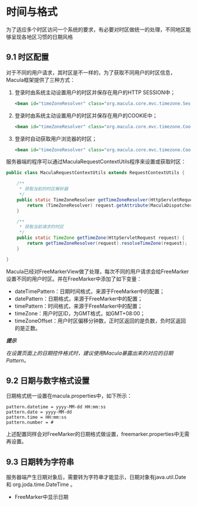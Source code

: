 # 时间与格式

为了适应多个时区访问一个系统的要求，有必要对时区做统一的处理，不同地区能够呈现各地区习惯的日期风格

## 9.1 时区配置

对于不同的用户请求，其时区是不一样的，为了获取不同用户的时区信息，Macula框架提供了三种方式：

1. 登录时由系统主动设置用户的时区并保存在用户的HTTP SESSION中；

    ```xml
    <bean id="timeZoneResolver" class="org.macula.core.mvc.timezone.SessionTimeZoneResolver" />
    ```
2. 登录时由系统主动设置用户的时区并保存在用户的COOKIE中；
    
    ```xml
    <bean id="timeZoneResolver" class="org.macula.core.mvc.timezone.CookieTimeZoneResolver" />
    ```
3. 登录时自动获取用户浏览器的时区；

    ```xml
    <bean id="timeZoneResolver" class="org.macula.core.mvc.timezone.CookieAutoTimeZoneResolver" />       
    ```
    
服务器端的程序可以通过MaculaRequestContextUtils程序来设置或获取时区：

```java
public class MaculaRequestContextUtils extends RequestContextUtils {

	/**
	 * 获取当前的时区解析器
	 */
    public static TimeZoneResolver getTimeZoneResolver(HttpServletRequest request) {
        return (TimeZoneResolver) request.getAttribute(MaculaDispatcherServlet.TIMEZONE_RESOLVER_ATTRIBUTE);
    }

    /**
     * 获取当前请求的时区
     */
    public static TimeZone getTimeZone(HttpServletRequest request) {
        return getTimeZoneResolver(request).resolveTimeZone(request);
    }

}

```

Macula已经对FreeMarkerView做了处理，每次不同的用户请求会给FreeMarker设置不同的用户时区。并在FreeMarker中添加了如下变量：

* dateTimePattern：日期时间格式，来源于FreeMarker中的配置；
* datePattern：日期格式，来源于FreeMarker中的配置；
* timePattern：时间格式，来源于FreeMarker中的配置；
* timeZone：用户时区ID，为GMT格式，如GMT+08:00；
* timeZoneOffset：用户时区偏移分钟数，正时区返回的是负数，负时区返回的是正数。

***提示***

*在设置页面上的日期控件格式时，建议使用Macula暴露出来的对应的日期Pattern。*

## 9.2 日期与数字格式设置

日期格式统一设置在macula.properties中，如下所示：

```
pattern.datetime = yyyy-MM-dd HH:mm:ss
pattern.date = yyyy-MM-dd
pattern.time = HH:mm:ss
pattern.number = #
```
上述配置同样会对FreeMarker的日期格式做设置，freemarker.properties中无需再设置。

## 9.3 日期转为字符串

服务器端产生日期对象后，需要转为字符串才能显示，日期对象有java.util.Date和 org.joda.time.DateTime 。

* FreeMarker中显示日期

    